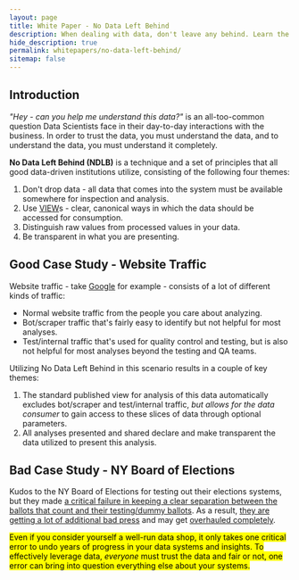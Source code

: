 ```yaml
---
layout: page
title: White Paper - No Data Left Behind
description: When dealing with data, don't leave any behind. Learn the best practices and techniques to manage this.
hide_description: true
permalink: whitepapers/no-data-left-behind/
sitemap: false
---
```


## Introduction

_"Hey - can you help me understand this data?"_ is an all-too-common question Data Scientists face in their day-to-day interactions with the business. In order to trust the data, you must understand the data, and to understand the data, you must understand it completely.

**No Data Left Behind (NDLB)** is a technique and a set of principles that all good data-driven institutions utilize, consisting of the following four themes:
1. Don't drop data - all data that comes into the system must be available somewhere for inspection and analysis.
2. Use [VIEW](https://en.wikipedia.org/wiki/View_(SQL))s - clear, canonical ways in which the data should be accessed for consumption.
3. Distinguish raw values from processed values in your data.
4. Be transparent in what you are presenting.

## Good Case Study - Website Traffic

Website traffic - take [Google](https://www.google.com) for example - consists of a lot of different kinds of traffic:
* Normal website traffic from the people you care about analyzing.
* Bot/scraper traffic that's fairly easy to identify but not helpful for most analyses.
* Test/internal traffic that's used for quality control and testing, but is also not helpful for most analyses beyond the testing and QA teams.

Utilizing No Data Left Behind in this scenario results in a couple of key themes:
1. The standard published view for analysis of this data automatically excludes bot/scraper and test/internal traffic, _but allows for the data consumer_ to gain access to these slices of data through optional parameters.
2. All analyses presented and shared declare and make transparent the data utilized to present this analysis.

## Bad Case Study - NY Board of Elections

Kudos to the NY Board of Elections for testing out their elections systems, but they made [a critical failure in keeping a clear separation between the ballots that count and their testing/dummy ballots](https://news.yahoo.com/york-elections-board-says-mayoral-034839489.html). As a result, [they are getting a lot of additional bad press](https://nypost.com/2021/07/03/fat-overtime-pay-for-nyc-board-of-elections-staff/) and may get [overhauled completely](https://www.nydailynews.com/news/politics/new-york-elections-government/ny-nyc-mayoral-race-board-of-elections-sen-krueger-20210702-mwrdwwnry5g2blrll2hweuysbm-story.html).

<mark>Even if you consider yourself a well-run data shop, it only takes one critical error to undo years of progress in your data systems and insights. To effectively leverage data, _everyone_ must trust the data and fair or not, one error can bring into question everything else about your systems.</mark>